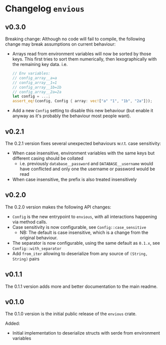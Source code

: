 # Changelog `envious`

## v0.3.0

Breaking change: Although no code will fail to compile, the following change may break assumptions on current behaviour:

- Arrays read from environment variables will now be sorted by those keys. This first tries to sort them numerically, then lexographically with the remaining key data. i.e.
  ```rust
  // Env variables:
  // config_array__a=a
  // config_array__1=1
  // config_array__1b=1b
  // config_array__2a=2a
  let config = ...;
  assert_eq!(config, Config { array: vec!["a" "1", "1b", "2a"]});
  ```

- Add a new `Config` setting to disable this new behaviour (but enable it anyway as it's probably the behaviour most people want).

## v0.2.1

The 0.2.1 version fixes several unexpected behaviours w.r.t. case sensitivity:

- When case insensitive, environment variables with the same keys but different casing should be collated
  - i.e. previously `database__password` and `DATABASE__username` would have conflicted and only one the username or password would be read
- When case insensitive, the prefix is also treated insensitively

## v0.2.0

The 0.2.0 version makes the following API changes:

- `Config` is the new entrypoint to `envious`, with all interactions happening via method calls.
- Case sensitivity is now configurable, see `Config::case_sensitive`
  - NB: The default is case insensitive, which is a change from the original behaviour.
- The separator is now configurable, using the same default as `0.1.x`, see `Config::with_separator`
- Add `from_iter` allowing to deserialize from any source of `(String, String)` pairs

## v0.1.1

The 0.1.1 version adds more and better documentation to the main readme.

## v0.1.0

The 0.1.0 version is the initial public release of the `envious` crate.

Added:

- Initial implementation to deserialize structs with serde from environment variables
